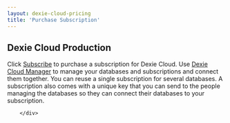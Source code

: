 ```yaml
---
layout: dexie-cloud-pricing
title: 'Purchase Subscription'
---
```


<script async
  src="https://js.stripe.com/v3/buy-button.js">
</script>


<div class='container' id='callouts'>
	<div class='row'>
		<div class='col-md-4'>
<stripe-buy-button
  buy-button-id="buy_btn_1NuD7wCSHgK3yljKTJf19bBh"
  publishable-key="pk_test_9ZF5NTjBIO9l32d0NEMLQnmr"
>
</stripe-buy-button>
		</div>
		<div class='col-md-8'>
      <h2>Dexie Cloud Production</h2>
      <p>
        Click <a href="https://buy.stripe.com/test_6oE5mccK1ajMamkaEJ">Subscribe</a> to purchase a subscription for Dexie Cloud. Use <a href="https://manager.dexie.cloud">Dexie Cloud Manager</a> to manage your databases and subscriptions and connect them together. You can reuse a single subscription for several databases. A subscription also comes with a unique key that you can send to the people managing the databases so they can connect their databases to your subscription.
			</p>


		</div>
  </div>
</div>


